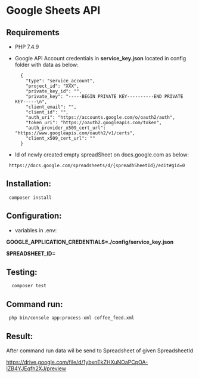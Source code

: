 # Google Sheets API

## Requirements

- PHP 7.4.9

- Google API Account credentials in  **service_key.json**  located in config folder with data as below:


        {
          "type": "service_account",
          "project_id": "XXX",
          "private_key_id": "",
          "private_key": "-----BEGIN PRIVATE KEY----------END PRIVATE KEY-----\n",
          "client_email": "",
          "client_id": "",
          "auth_uri": "https://accounts.google.com/o/oauth2/auth",
          "token_uri": "https://oauth2.googleapis.com/token",
          "auth_provider_x509_cert_url": "https://www.googleapis.com/oauth2/v1/certs",
          "client_x509_cert_url": ""
        }


- Id of newly created empty spreadSheet on docs.google.com as below:

`
https://docs.google.com/spreadsheets/d/{spreadhSheetId}/edit#gid=0`


## Installation:
` composer install`

## Configuration:

- variables in .env:

**GOOGLE_APPLICATION_CREDENTIALS=./config/service_key.json**

**SPREADSHEET_ID=**

 
## Testing:
`  composer test`
  
  
## Command run:
` php bin/console app:process-xml coffee_feed.xml`

## Result:

After command run data wil be send to Spreadsheet of given SpreadsheetId 

https://drive.google.com/file/d/1ybxnEkZHXuNOaPCpOA-IZB4YJEqfh2XJ/preview

